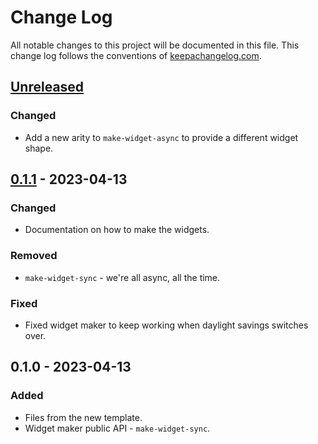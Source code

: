 # Change Log
All notable changes to this project will be documented in this file. This change log follows the conventions of [keepachangelog.com](http://keepachangelog.com/).

## [Unreleased]
### Changed
- Add a new arity to `make-widget-async` to provide a different widget shape.

## [0.1.1] - 2023-04-13
### Changed
- Documentation on how to make the widgets.

### Removed
- `make-widget-sync` - we're all async, all the time.

### Fixed
- Fixed widget maker to keep working when daylight savings switches over.

## 0.1.0 - 2023-04-13
### Added
- Files from the new template.
- Widget maker public API - `make-widget-sync`.

[Unreleased]: https://github.com/bwf/scraper/compare/0.1.1...HEAD
[0.1.1]: https://github.com/bwf/scraper/compare/0.1.0...0.1.1
